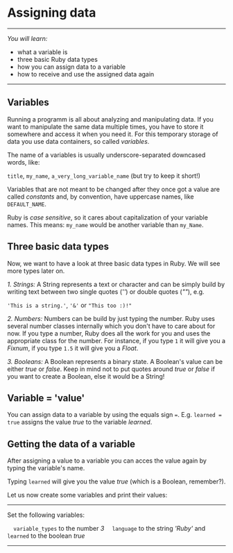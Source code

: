 # Assigning data

---

*You will learn:*
- what a variable is
- three basic Ruby data types
- how you can assign data to a variable
- how to receive and use the assigned data again

---

## Variables

Running a programm is all about analyzing and manipulating data.
If you want to manipulate the same data multiple times, you have to store it
somewhere and access it when you need it. For this temporary storage of data
you use data containers, so called *variables*.

The name of a variables is usually underscore-separated downcased words, like:

`title`, `my_name`, `a_very_long_variable_name` (but try to keep it short!)

Variables that are not meant to be changed after they once got a value are
called *constants* and, by convention, have uppercase names, like `DEFAULT_NAME`.

Ruby is *case sensitive*, so it cares about capitalization of your variable names.
This means: `my_name` would be another variable than `my_Name`.

## Three basic data types

Now, we want to have a look at three basic data types in Ruby. We will see more
types later on.

*1. Strings:* A String represents a text or character and can be simply build by
writing text between two single quotes (*''*) or double quotes (*""*), e.g.

`'This is a string.'`, `'&'` or `"This too :)!"`

*2. Numbers:* Numbers can be build by just typing the number. Ruby uses several
number classes internally which you don't have to care about for now.
If you type a number, Ruby does all the work for you and uses the appropriate
class for the number. For instance, if you type `1` it will give you a *Fixnum*,
if you type `1.5` it will give you a *Float*.

*3. Booleans:* A Boolean represents a binary state. A Boolean's value can be
either *true* or *false*. Keep in mind not to put quotes around *true* or *false*
if you want to create a Boolean, else it would be a String!

## Variable = 'value'

You can assign data to a variable by using the equals sign `=`.
E.g. `learned = true` assigns the value *true* to the variable *learned*.

## Getting the data of a variable

After assigning a value to a variable you can acces the value again by typing
the variable's name.

Typing `learned` will give you the value *true* (which is a Boolean, remember?).

Let us now create some variables and print their values:

---

Set the following variables:

`  variable_types`  to the number *3*
`  language`        to the string *'Ruby'* and
`  learned`         to the boolean *true*

---